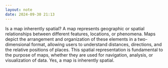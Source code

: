 ```yaml
---
layout: note
date: 2024-09-30 21:13
---
```


Is a map inherently spatial? A map represents geographic or spatial relationships between different features, locations, or phenomena. Maps depict the arrangement and organization of these elements in a two-dimensional format, allowing users to understand distances, directions, and the relative positions of places. This spatial representation is fundamental to the purpose of maps, whether they are used for navigation, analysis, or visualization of data. Yes, a map is inherently spatial.

